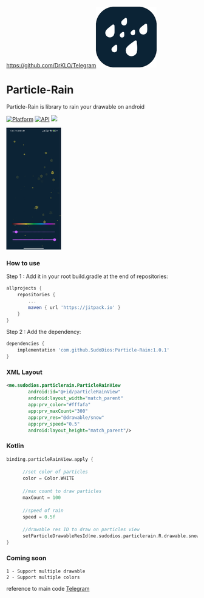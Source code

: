 https://github.com/DrKLO/Telegram<img src="https://github.com/SudoDios/Particle-Rain/raw/master/app/src/main/ic_launcher-playstore.png" alt="drawing" width="160"/>

# Particle-Rain
Particle-Rain is library to rain your drawable on android

[![Platform](https://img.shields.io/badge/platform-android-green.svg)](http://developer.android.com/index.html)
[![API](https://img.shields.io/badge/API-16%2B-brightgreen.svg?style=flat)](https://android-arsenal.com/api?level=16)
[![](https://jitpack.io/v/SudoDios/Particle-Rain.svg)](https://jitpack.io/#SudoDios/Particle-Rain)

<img src="https://github.com/SudoDios/Particle-Rain/raw/master/screen_shot.jpg" width="144" height="321"/>

### How to use
Step 1 : Add it in your root build.gradle at the end of repositories:
```gradle
allprojects {
	repositories {
		...
		maven { url 'https://jitpack.io' }
	}
}
```
Step 2 : Add the dependency:
```gradle
dependencies {
	implementation 'com.github.SudoDios:Particle-Rain:1.0.1'
}
```

### XML Layout
```xml
<me.sudodios.particlerain.ParticleRainView
        android:id="@+id/particleRainView"
        android:layout_width="match_parent"
        app:prv_color="#fffafa"
        app:prv_maxCount="300"
        app:prv_res="@drawable/snow"
        app:prv_speed="0.5"
        android:layout_height="match_parent"/>
```

### Kotlin
```kotlin
binding.particleRainView.apply {

      //set color of particles
      color = Color.WHITE

      //max count to draw particles
      maxCount = 100

      //speed of rain
      speed = 0.5f

      //drawable res ID to draw on particles view
      setParticleDrawableResId(me.sudodios.particlerain.R.drawable.snow)
}
```

### Coming soon
```
1 - Support multiple drawable
2 - Support multiple colors
```
reference to main code [Telegram](https://github.com/DrKLO/Telegram)
